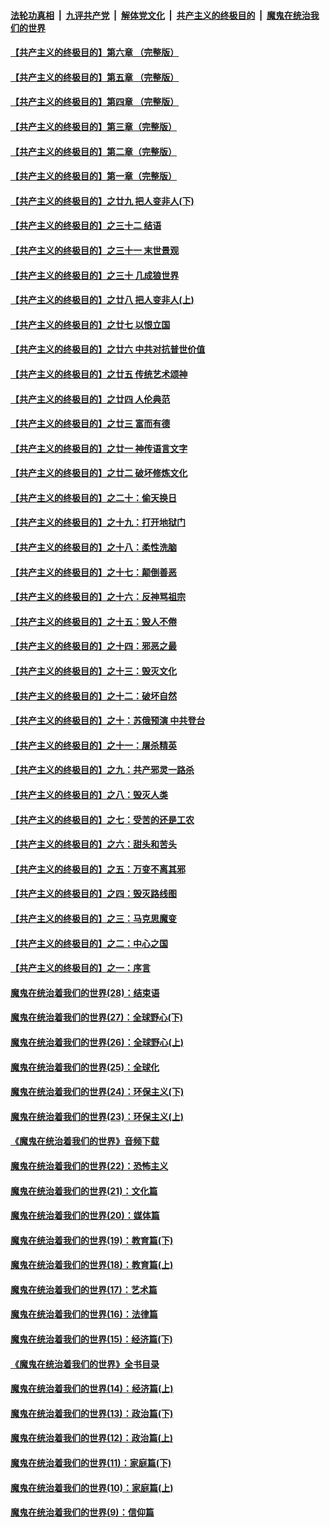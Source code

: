 ####  [法轮功真相](../../../../basic/blob/master/README.md?t=07021102) &nbsp;|&nbsp; [九评共产党](../../../../9ping.md/blob/master/README.md?t=07021102) &nbsp;|&nbsp; [解体党文化](../../../../jtdwh.md/blob/master/README.md?t=07021102)  &nbsp;|&nbsp; [共产主义的终极目的](../../../../gczydzjmd.md/blob/master/README.md?t=07021102) &nbsp;|&nbsp; [魔鬼在统治我们的世界](../../../../mgztzwmdsj.md/blob/master/README.md?t=07021102) 

#### [【共产主义的终极目的】第六章 （完整版）](../pages/nsc422/n11428913.md?t=07021102) 

#### [【共产主义的终极目的】第五章 （完整版）](../pages/nsc422/n11428912.md?t=07021102) 

#### [【共产主义的终极目的】第四章 （完整版）](../pages/nsc422/n11428907.md?t=07021102) 

#### [【共产主义的终极目的】第三章（完整版）](../pages/nsc422/n11428848.md?t=07021102) 

#### [【共产主义的终极目的】第二章（完整版）](../pages/nsc422/n11428831.md?t=07021102) 

#### [【共产主义的终极目的】第一章（完整版）](../pages/nsc422/n11417651.md?t=07021102) 

#### [【共产主义的终极目的】之廿九 把人变非人(下)](../pages/nsc422/n11344140.md?t=07021102) 

#### [【共产主义的终极目的】之三十二 结语](../pages/nsc422/n11360535.md?t=07021102) 

#### [【共产主义的终极目的】之三十一 末世景观](../pages/nsc422/n11351129.md?t=07021102) 

#### [【共产主义的终极目的】之三十 几成狼世界](../pages/nsc422/n11348280.md?t=07021102) 

#### [【共产主义的终极目的】之廿八 把人变非人(上)](../pages/nsc422/n11340492.md?t=07021102) 

#### [【共产主义的终极目的】之廿七 以恨立国](../pages/nsc422/n11336944.md?t=07021102) 

#### [【共产主义的终极目的】之廿六 中共对抗普世价值](../pages/nsc422/n11324785.md?t=07021102) 

#### [【共产主义的终极目的】之廿五 传统艺术颂神](../pages/nsc422/n11296396.md?t=07021102) 

#### [【共产主义的终极目的】之廿四 人伦典范](../pages/nsc422/n11296397.md?t=07021102) 

#### [【共产主义的终极目的】之廿三 富而有德](../pages/nsc422/n11283598.md?t=07021102) 

#### [【共产主义的终极目的】之廿一 神传语言文字](../pages/nsc422/n11263265.md?t=07021102) 

#### [【共产主义的终极目的】之廿二 破坏修炼文化](../pages/nsc422/n11245728.md?t=07021102) 

#### [【共产主义的终极目的】之二十：偷天换日](../pages/nsc422/n11238846.md?t=07021102) 

#### [【共产主义的终极目的】之十九：打开地狱门](../pages/nsc422/n11206376.md?t=07021102) 

#### [【共产主义的终极目的】之十八：柔性洗脑](../pages/nsc422/n11199994.md?t=07021102) 

#### [【共产主义的终极目的】之十七：颠倒善恶](../pages/nsc422/n11179782.md?t=07021102) 

#### [【共产主义的终极目的】之十六：反神骂祖宗](../pages/nsc422/n11166798.md?t=07021102) 

#### [【共产主义的终极目的】之十五：毁人不倦](../pages/nsc422/n11166792.md?t=07021102) 

#### [【共产主义的终极目的】之十四：邪恶之最](../pages/nsc422/n11150249.md?t=07021102) 

#### [【共产主义的终极目的】之十三：毁灭文化](../pages/nsc422/n11135227.md?t=07021102) 

#### [【共产主义的终极目的】之十二：破坏自然](../pages/nsc422/n11135214.md?t=07021102) 

#### [【共产主义的终极目的】之十：苏俄预演 中共登台](../pages/nsc422/n11118424.md?t=07021102) 

#### [【共产主义的终极目的】之十一：屠杀精英](../pages/nsc422/n11118442.md?t=07021102) 

#### [【共产主义的终极目的】之九：共产邪灵一路杀](../pages/nsc422/n11114139.md?t=07021102) 

#### [【共产主义的终极目的】之八：毁灭人类](../pages/nsc422/n11108503.md?t=07021102) 

#### [【共产主义的终极目的】之七：受苦的还是工农](../pages/nsc422/n11101809.md?t=07021102) 

#### [【共产主义的终极目的】之六：甜头和苦头](../pages/nsc422/n11096971.md?t=07021102) 

#### [【共产主义的终极目的】之五：万变不离其邪](../pages/nsc422/n11091285.md?t=07021102) 

#### [【共产主义的终极目的】之四：毁灭路线图](../pages/nsc422/n11086284.md?t=07021102) 

#### [【共产主义的终极目的】之三：马克思魔变](../pages/nsc422/n11061941.md?t=07021102) 

#### [【共产主义的终极目的】之二：中心之国](../pages/nsc422/n11047728.md?t=07021102) 

#### [【共产主义的终极目的】之一：序言](../pages/nsc422/n11086077.md?t=07021102) 

#### [魔鬼在统治着我们的世界(28)：结束语](../pages/nsc422/n10936246.md?t=07021102) 

#### [魔鬼在统治着我们的世界(27)：全球野心(下)](../pages/nsc422/n10928319.md?t=07021102) 

#### [魔鬼在统治着我们的世界(26)：全球野心(上)](../pages/nsc422/n10900318.md?t=07021102) 

#### [魔鬼在统治着我们的世界(25)：全球化](../pages/nsc422/n10788205.md?t=07021102) 

#### [魔鬼在统治着我们的世界(24)：环保主义(下)](../pages/nsc422/n10695307.md?t=07021102) 

#### [魔鬼在统治着我们的世界(23)：环保主义(上)](../pages/nsc422/n10688613.md?t=07021102) 

#### [《魔鬼在统治着我们的世界》音频下载](../pages/nsc422/n10635553.md?t=07021102) 

#### [魔鬼在统治着我们的世界(22)：恐怖主义](../pages/nsc422/n10614727.md?t=07021102) 

#### [魔鬼在统治着我们的世界(21)：文化篇](../pages/nsc422/n10597706.md?t=07021102) 

#### [魔鬼在统治着我们的世界(20)：媒体篇](../pages/nsc422/n10586579.md?t=07021102) 

#### [魔鬼在统治着我们的世界(19)：教育篇(下)](../pages/nsc422/n10564808.md?t=07021102) 

#### [魔鬼在统治着我们的世界(18)：教育篇(上)](../pages/nsc422/n10526970.md?t=07021102) 

#### [魔鬼在统治着我们的世界(17)：艺术篇](../pages/nsc422/n10499093.md?t=07021102) 

#### [魔鬼在统治着我们的世界(16)：法律篇](../pages/nsc422/n10485969.md?t=07021102) 

#### [魔鬼在统治着我们的世界(15)：经济篇(下)](../pages/nsc422/n10469975.md?t=07021102) 

#### [《魔鬼在统治着我们的世界》全书目录](../pages/nsc422/n10464261.md?t=07021102) 

#### [魔鬼在统治着我们的世界(14)：经济篇(上)](../pages/nsc422/n10457370.md?t=07021102) 

#### [魔鬼在统治着我们的世界(13)：政治篇(下)](../pages/nsc422/n10448270.md?t=07021102) 

#### [魔鬼在统治着我们的世界(12)：政治篇(上)](../pages/nsc422/n10444576.md?t=07021102) 

#### [魔鬼在统治着我们的世界(11)：家庭篇(下)](../pages/nsc422/n10440961.md?t=07021102) 

#### [魔鬼在统治着我们的世界(10)：家庭篇(上)](../pages/nsc422/n10435448.md?t=07021102) 

#### [魔鬼在统治着我们的世界(9)：信仰篇](../pages/nsc422/n10432159.md?t=07021102) 

